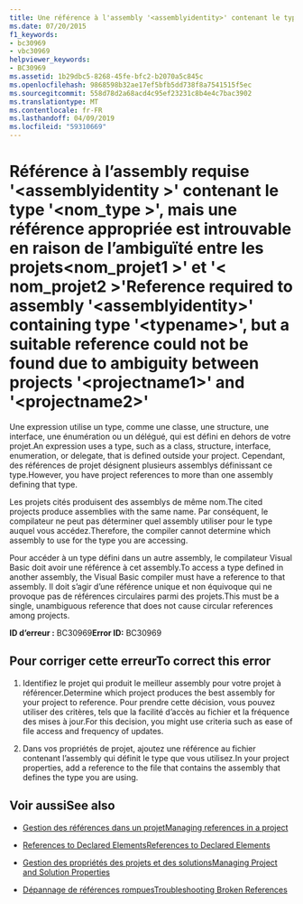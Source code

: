 ```yaml
---
title: Une référence à l'assembly '<assemblyidentity>' contenant le type '<typename>' est requise, mais une référence adéquate n'a pas été trouvée en raison de l'ambiguïté entre les projets '<projectname1>' et '<projectname2>'
ms.date: 07/20/2015
f1_keywords:
- bc30969
- vbc30969
helpviewer_keywords:
- BC30969
ms.assetid: 1b29dbc5-8268-45fe-bfc2-b2070a5c845c
ms.openlocfilehash: 9868598b32ae17ef5bfb5dd738f8a7541515f5ec
ms.sourcegitcommit: 558d78d2a68acd4c95ef23231c8b4e4c7bac3902
ms.translationtype: MT
ms.contentlocale: fr-FR
ms.lasthandoff: 04/09/2019
ms.locfileid: "59310669"
---
```

# <a name="reference-required-to-assembly-assemblyidentity-containing-type-typename-but-a-suitable-reference-could-not-be-found-due-to-ambiguity-between-projects-projectname1-and-projectname2"></a><span data-ttu-id="e92a8-102">Référence à l’assembly requise '\<assemblyidentity >' contenant le type '\<nom_type >', mais une référence appropriée est introuvable en raison de l’ambiguïté entre les projets\<nom_projet1 >' et '\< nom_projet2 >'</span><span class="sxs-lookup"><span data-stu-id="e92a8-102">Reference required to assembly '\<assemblyidentity>' containing type '\<typename>', but a suitable reference could not be found due to ambiguity between projects '\<projectname1>' and '\<projectname2>'</span></span>
<span data-ttu-id="e92a8-103">Une expression utilise un type, comme une classe, une structure, une interface, une énumération ou un délégué, qui est défini en dehors de votre projet.</span><span class="sxs-lookup"><span data-stu-id="e92a8-103">An expression uses a type, such as a class, structure, interface, enumeration, or delegate, that is defined outside your project.</span></span> <span data-ttu-id="e92a8-104">Cependant, des références de projet désignent plusieurs assemblys définissant ce type.</span><span class="sxs-lookup"><span data-stu-id="e92a8-104">However, you have project references to more than one assembly defining that type.</span></span>  
  
 <span data-ttu-id="e92a8-105">Les projets cités produisent des assemblys de même nom.</span><span class="sxs-lookup"><span data-stu-id="e92a8-105">The cited projects produce assemblies with the same name.</span></span> <span data-ttu-id="e92a8-106">Par conséquent, le compilateur ne peut pas déterminer quel assembly utiliser pour le type auquel vous accédez.</span><span class="sxs-lookup"><span data-stu-id="e92a8-106">Therefore, the compiler cannot determine which assembly to use for the type you are accessing.</span></span>  
  
 <span data-ttu-id="e92a8-107">Pour accéder à un type défini dans un autre assembly, le compilateur Visual Basic doit avoir une référence à cet assembly.</span><span class="sxs-lookup"><span data-stu-id="e92a8-107">To access a type defined in another assembly, the Visual Basic compiler must have a reference to that assembly.</span></span> <span data-ttu-id="e92a8-108">Il doit s’agir d’une référence unique et non équivoque qui ne provoque pas de références circulaires parmi des projets.</span><span class="sxs-lookup"><span data-stu-id="e92a8-108">This must be a single, unambiguous reference that does not cause circular references among projects.</span></span>  
  
 <span data-ttu-id="e92a8-109">**ID d’erreur :** BC30969</span><span class="sxs-lookup"><span data-stu-id="e92a8-109">**Error ID:** BC30969</span></span>  
  
## <a name="to-correct-this-error"></a><span data-ttu-id="e92a8-110">Pour corriger cette erreur</span><span class="sxs-lookup"><span data-stu-id="e92a8-110">To correct this error</span></span>  
  
1. <span data-ttu-id="e92a8-111">Identifiez le projet qui produit le meilleur assembly pour votre projet à référencer.</span><span class="sxs-lookup"><span data-stu-id="e92a8-111">Determine which project produces the best assembly for your project to reference.</span></span> <span data-ttu-id="e92a8-112">Pour prendre cette décision, vous pouvez utiliser des critères, tels que la facilité d’accès au fichier et la fréquence des mises à jour.</span><span class="sxs-lookup"><span data-stu-id="e92a8-112">For this decision, you might use criteria such as ease of file access and frequency of updates.</span></span>  
  
2. <span data-ttu-id="e92a8-113">Dans vos propriétés de projet, ajoutez une référence au fichier contenant l’assembly qui définit le type que vous utilisez.</span><span class="sxs-lookup"><span data-stu-id="e92a8-113">In your project properties, add a reference to the file that contains the assembly that defines the type you are using.</span></span>  
  
## <a name="see-also"></a><span data-ttu-id="e92a8-114">Voir aussi</span><span class="sxs-lookup"><span data-stu-id="e92a8-114">See also</span></span>

- [<span data-ttu-id="e92a8-115">Gestion des références dans un projet</span><span class="sxs-lookup"><span data-stu-id="e92a8-115">Managing references in a project</span></span>](/visualstudio/ide/managing-references-in-a-project)
- [<span data-ttu-id="e92a8-116">References to Declared Elements</span><span class="sxs-lookup"><span data-stu-id="e92a8-116">References to Declared Elements</span></span>](../../../visual-basic/programming-guide/language-features/declared-elements/references-to-declared-elements.md)

- [<span data-ttu-id="e92a8-117">Gestion des propriétés des projets et des solutions</span><span class="sxs-lookup"><span data-stu-id="e92a8-117">Managing Project and Solution Properties</span></span>](/visualstudio/ide/managing-project-and-solution-properties)
- [<span data-ttu-id="e92a8-118">Dépannage de références rompues</span><span class="sxs-lookup"><span data-stu-id="e92a8-118">Troubleshooting Broken References</span></span>](/visualstudio/ide/troubleshooting-broken-references)
